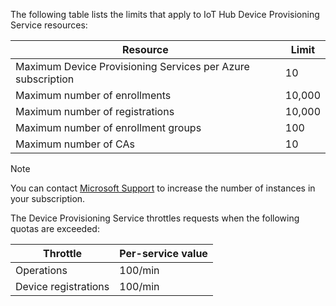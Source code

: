 The following table lists the limits that apply to IoT Hub Device Provisioning Service resources:

| Resource | Limit |
| --- | --- |
| Maximum Device Provisioning Services per Azure subscription | 10 |
| Maximum number of enrollments | 10,000 |
| Maximum number of registrations | 10,000 |
| Maximum number of enrollment groups | 100 |
| Maximum number of CAs | 10 |

> [!NOTE]
> You can contact [Microsoft Support](https://azure.microsoft.com/support/options/) to increase the number of instances in your subscription.

The Device Provisioning Service throttles requests when the following quotas are exceeded:

| Throttle | Per-service value |
| --- | --- |
| Operations | 100/min |
| Device registrations | 100/min |

